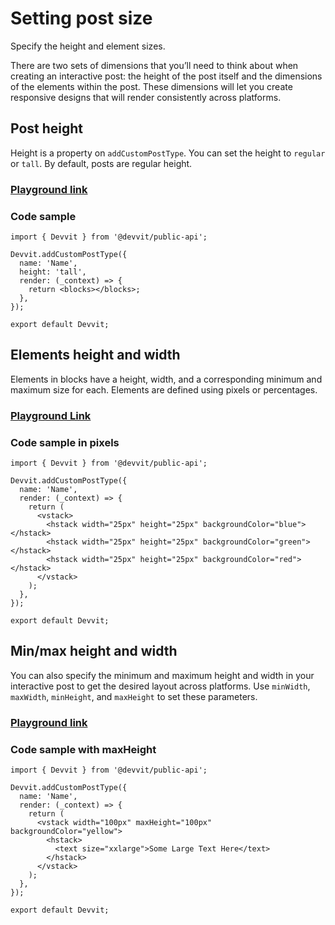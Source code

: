 # Setting post size

Specify the height and element sizes.

There are two sets of dimensions that you’ll need to think about when creating an interactive post: the height of the post itself and the dimensions of the elements within the post. These dimensions will let you create responsive designs that will render consistently across platforms.

## Post height

Height is a property on `addCustomPostType`. You can set the height to `regular` or `tall`. By default, posts are regular height.

### [Playground link](https://developers.reddit.com/play#pen/N4IgdghgtgpiBcIQBoQGcBOBjBICWUADgPYYAuABMACIwBudeZAvhQGYbFQUDkAAgBN6jMgHpCAVwBGAGzxYAtBEJ4eAHTAbaDJgDoIAgQGEJaMlwAKxMwBUAnoRgAKYBooVIseLwBy0GDzIbhQAFjB4AOYhZN48ZBAyMoHBGDBgQhjeAPpYxGBkMAAelAC8AHxUwe6pZBIYYBROVe4UADyyxFgA1mhlze6toh3dvc0AlMHMGswTmmBFJOQUQmwQEjKU2iIoIHQwGGh4eQgAjMxAA)

### Code sample

```tsx
import { Devvit } from '@devvit/public-api';

Devvit.addCustomPostType({
  name: 'Name',
  height: 'tall',
  render: (_context) => {
    return <blocks></blocks>;
  },
});

export default Devvit;
```

## Elements height and width

Elements in blocks have a height, width, and a corresponding minimum and maximum size for each. Elements are defined using pixels or percentages.

### [Playground Link](https://developers.reddit.com/play#pen/N4IgdghgtgpiBcIQBoQGcBOBjBICWUADgPYYAuABMACIwBudeZAvhQGYbFQUDkAAgBN6jMgHpCAVwBGAGzxYAtBEJ4eAHTAbaDJgDoIAgQGEJaMlwAKxMwBUAnoRgAKYBooVIseLwBy0GDzIbhQYMGBCGN4A+ljEYGQwAB6UALwAfFTB7qFkEhhgFE5Z7hQAPHRmEFgA1mnF7mpkpQAWlTUUAO54AmTNKTwATACshIk8FM0weADmzWT9w6PjUlXV05wS4UbEMqT9shIBaaWirWSrdQUlDU1nq53dvQsjYxNTs-ODL8ur68Sbxh2ex46xgYR4x1ObVqFGKjRa0IePT6XyWbxmc2eaJWNT+AO2uww-VCAghJzuNUu13cJwq50pxQAlMFmBpmMzNGAkiRyBQhGwIBIZJRtCIUCA6DAMGg8HEEABGZhAA)

### Code sample in pixels

```tsx
import { Devvit } from '@devvit/public-api';

Devvit.addCustomPostType({
  name: 'Name',
  render: (_context) => {
    return (
      <vstack>
        <hstack width="25px" height="25px" backgroundColor="blue"></hstack>
        <hstack width="25px" height="25px" backgroundColor="green"></hstack>
        <hstack width="25px" height="25px" backgroundColor="red"></hstack>
      </vstack>
    );
  },
});

export default Devvit;
```

## Min/max height and width

You can also specify the minimum and maximum height and width in your interactive post to get the desired layout across platforms. Use `minWidth`, `maxWidth`, `minHeight`, and `maxHeight` to set these parameters.

### [Playground link](https://developers.reddit.com/play#pen/N4IgdghgtgpiBcIQBoQGcBOBjBICWUADgPYYAuABMACIwBudeZAvhQGYbFQUDkAAgBN6jMgHpCAVwBGAGzxYAtBEJ4eAHTAbaDJgDoIAgQGEJaMlwAKxMwBUAnoRgAKYBooVIseLwBy0GDzIbhQYMGBCGN4A+ljEYGQwAB6UALwAfFTB7qFkEhhgFE5Z7hQAPHRmEFgA1hQA7ngCZAAWKTwAjAAMnYSJPBRQEIkAEjB4AObNZG1dPX0UUlXV45wS4UbEMqRtdjAyW3U8acUlJaXNlTVppQnJFGh4AF4wKWogiYkyEBjjMG9pAGUuDAKAAZb6-Cg2JKUUahUqiW5ka6iC5kJbHAqnMqiCroq7FACUwWYGmYxM0YCSJHIFCEbAgEhklG0Ig0KBAdBgGAecQQ7WYQA)

### Code sample with maxHeight

```tsx
import { Devvit } from '@devvit/public-api';

Devvit.addCustomPostType({
  name: 'Name',
  render: (_context) => {
    return (
      <vstack width="100px" maxHeight="100px" backgroundColor="yellow">
        <hstack>
          <text size="xxlarge">Some Large Text Here</text>
        </hstack>
      </vstack>
    );
  },
});

export default Devvit;
```
